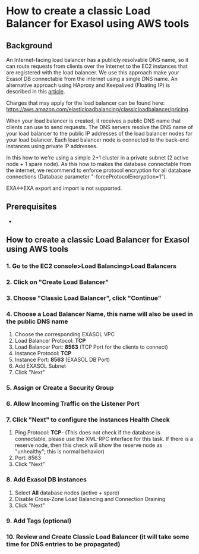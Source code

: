 # How to create a classic Load Balancer for Exasol using AWS tools 
## Background

An Internet-facing load balancer has a publicly resolvable DNS name, so it can route requests from clients over the Internet to the EC2 instances that are registered with the load balancer. We use this approach make your Exasol DB connectable from the internet using a single DNS name. An alternative approach using HAproxy and Keepalived (Floating IP) is described in this [article](https://community.exasol.com/t5/connect-with-exasol/how-to-create-a-haproxy-load-balancer-with-floating-ip/ta-p/1457 "How").

Charges that may apply for the load balancer can be found here: <https://aws.amazon.com/elasticloadbalancing/classicloadbalancer/pricing>.

When your load balancer is created, it receives a public DNS name that clients can use to send requests. The DNS servers resolve the DNS name of your load balancer to the public IP addresses of the load balancer nodes for your load balancer. Each load balancer node is connected to the back-end instances using private IP addresses.

In this how to we're using a simple 2+1 cluster in a private subnet (2 active node + 1 spare node). As this how to makes the database connectable from the internet, we recommend to enforce protocol encryption for all database connections (Database parameter "-forceProtocolEncryption=1").

EXA<->EXA export and import is not supported.

## Prerequisites

-

## How to create a classic Load Balancer for Exasol using AWS tools

### 1. Go to the EC2 console>Load Balancing>Load Balancers

### 2. Click on "Create Load Balancer"

### 3. Choose "Classic Load Balancer", click "Continue"

### 4. Choose a Load Balancer Name, this name will also be used in the public DNS name

1. Choose the corresponding EXASOL VPC
2. Load Balancer Protocol: **TCP**
3. Load Balancer Port: **8563** (TCP Port for the clients to connect)
4. Instance Protocol: **TCP**
5. Instance Port: **8563** (EXASOL DB Port)
6. Add EXASOL Subnet
7. Click "Next"

### 5. Assign or Create a Security Group

### 6. Allow Incoming Traffic on the Listener Port

### 7. Click "Next" to configure the instances Health Check

1. Ping Protocol: **TCP**- (This does not check if the database is connectable, please use the XML-RPC interface for this task. If there is a reserve node, then this check will show the reserve node as "unhealthy"; this is normal behavior)
2. Port: 8563
3. Click "Next"

### 8. Add Exasol DB instances

1. Select **All** database nodes (active + spare)
2. Disable Cross-Zone Load Balancing and Connection Draining
3. Click "Next"

### 9. Add Tags (optional)

### 10. Review and Create Classic Load Balancer (it will take some time for DNS entries to be propagated)



